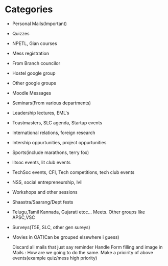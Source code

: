 Categories
=========
* Personal Mails(Important)
* Quizzes
* NPETL, Gian courses

* Mess registration

* From Branch councilor
* Hostel google group
* Other google groups
* Moodle Messages

* Seminars(From various departments)
* Leadership lectures, EML's
* Toastmasters, SLC agenda, Startup events

* International relations, foreign research
* Intership oppurtunities, project oppurtunities

* Sports(include marathons, terry fox)
* litsoc events, lit club events
* TechSoc events, CFI, Tech competitions, tech club events
* NSS, social entrepreneurship, IvIl
* Workshops and other sessions

* Shaastra/Saarang/Dept fests

* Telugu,Tamil Kannada, Gujarati etcc... Meets. Other groups like APSC,VSC
* Surveys(T5E, SLC, other gen sureys)
* Movies in OAT(Can be grouped elsewhere i guess)


	Discard all mails that just say reminder
	Handle Form filling  and image in  Mails : How are we going to do the same.
	Make a prioirity of above events(example quiz/mess high priority)
